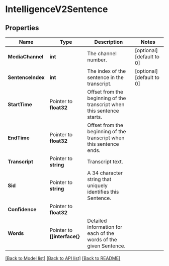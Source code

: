 # IntelligenceV2Sentence

## Properties

Name | Type | Description | Notes
------------ | ------------- | ------------- | -------------
**MediaChannel** | **int** | The channel number. |[optional] [default to 0]
**SentenceIndex** | **int** | The index of the sentence in the transcript. |[optional] [default to 0]
**StartTime** | Pointer to **float32** | Offset from the beginning of the transcript when this sentence starts. |
**EndTime** | Pointer to **float32** | Offset from the beginning of the transcript when this sentence ends. |
**Transcript** | Pointer to **string** | Transcript text. |
**Sid** | Pointer to **string** | A 34 character string that uniquely identifies this Sentence. |
**Confidence** | Pointer to **float32** |  |
**Words** | Pointer to **[]interface{}** | Detailed information for each of the words of the given Sentence. |

[[Back to Model list]](../README.md#documentation-for-models) [[Back to API list]](../README.md#documentation-for-api-endpoints) [[Back to README]](../README.md)


